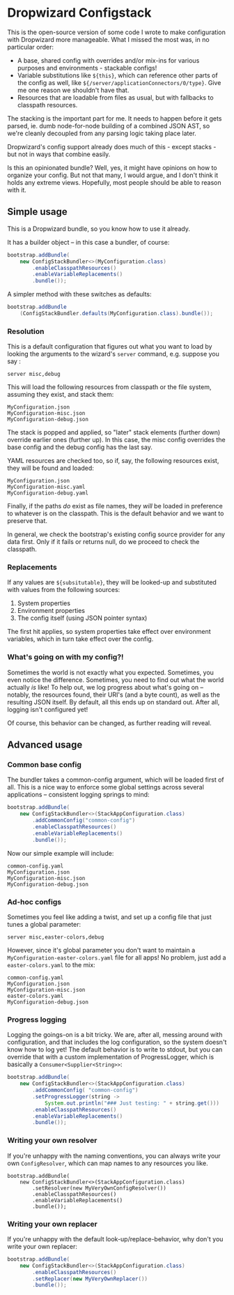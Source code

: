 # Dropwizard Configstack

This is the open-source version of some code I wrote to make
configuration with Dropwizard more manageable. What I missed the most
was, in no particular order:

* A base, shared config with overrides and/or mix-ins for various
  purposes and environments - stackable configs!
* Variable substitutions like `${this}`, which can reference other
  parts of the config as well, like
  `${/server/applicationConnectors/0/type}`.  Give me one reason we
  shouldn't have that.
* Resources that are loadable from files as usual, but with
  fallbacks to classpath resources.

The stacking is the important part for me.  It needs to happen before
it gets parsed, ie. dumb node-for-node building of a combined JSON AST,
so we're cleanly decoupled from any parsing logic taking place later.

Dropwizard's config support already does much of this - except stacks -
but not in ways that combine easily.

Is this an opinionated bundle? Well, yes, it might have opinions on
how to organize your config. But not that many, I would argue, and I
don't think it holds any extreme views. Hopefully, most people should
be able to reason with it.

## Simple usage

This is a Dropwizard bundle, so you know how to use it already.

It has a builder object – in this case a bundler, of course:

```java
bootstrap.addBundle(
    new ConfigStackBundler<>(MyConfiguration.class)
        .enableClasspathResources()
        .enableVariableReplacements()
        .bundle());
```

A simpler method with these switches as defaults:

```java
bootstrap.addBundle
    (ConfigStackBundler.defaults(MyConfiguration.class).bundle());
```

### Resolution

This is a default configuration that figures out what you want to load
by looking the arguments to the wizard's `server` command, e.g. suppose
you say :

```
server misc,debug
```

This will load the following resources from classpath or the file
system, assuming they exist, and stack them:

```
MyConfiguration.json
MyConfiguration-misc.json
MyConfiguration-debug.json
```

The stack is popped and applied, so "later" stack elements (further
down) override earlier ones (further up). In this case, the misc
config overrides the base config and the debug config has the last
say.

YAML resources are checked too, so if, say, the following resources
exist, they will be found and loaded:

```
MyConfiguration.json
MyConfiguration-misc.yaml
MyConfiguration-debug.yaml
```

Finally, if the paths *do* exist as file names, they *will* be loaded in
preference to whatever is on the classpath. This is the default behavior
and we want to preserve that.

In general, we check the bootstrap's existing config source provider
for any data first. Only if it fails or returns null, do we proceed
to check the classpath.

### Replacements

If any values are ``${subsitutable}``, they will be looked-up and
substituted with values from the following sources:

1. System properties
1. Environment properties
1. The config itself (using JSON pointer syntax)

The first hit applies, so system properties take effect over environment
variables, which in turn take effect over the config.

### What's going on with my config?!

Sometimes the world is not exactly what you expected.  Sometimes, you
even notice the difference.  Sometimes, you need to find out what the
world actually *is* like!  To help out, we log progress about what's
going on – notably, the resources found, their URI's (and a byte count),
as well as the resulting JSON itself.  By default, all this ends up on
standard out. After all, logging isn't configured yet!

Of course, this behavior can be changed, as further reading will reveal.

## Advanced usage

### Common base config

The bundler takes a common-config argument, which will be loaded
first of all. This is a nice way to enforce some global settings across
several applications – consistent logging springs to mind:

```java
bootstrap.addBundle(
    new ConfigStackBundler<>(StackAppConfiguration.class)
        .addCommonConfig("common-config")
        .enableClasspathResources()
        .enableVariableReplacements()
        .bundle());
```

Now our simple example will include:

```
common-config.yaml
MyConfiguration.json
MyConfiguration-misc.json
MyConfiguration-debug.json
```

### Ad-hoc configs

Sometimes you feel like adding a twist, and set up a config file that
just tunes a global parameter:

```
server misc,easter-colors,debug
```

However, since it's global parameter you don't want to maintain a
``MyConfiguration-easter-colors.yaml`` file for all apps!  No problem,
just add a ``easter-colors.yaml`` to the mix:

```
common-config.yaml
MyConfiguration.json
MyConfiguration-misc.json
easter-colors.yaml
MyConfiguration-debug.json
```

### Progress logging

Logging the goings-on is a bit tricky. We are, after all,
messing around with configuration, and that includes the log
configuration, so the system doesn't know how to log yet!
The default behavior is to write to stdout, but you can override that
with a custom implementation of ProgressLogger, which is basically a
``Consumer<Supplier<String>>``:

```java
bootstrap.addBundle(
    new ConfigStackBundler<>(StackAppConfiguration.class)
        .addCommonConfig( "common-config")
        .setProgressLogger(string ->
            System.out.println("### Just testing: " + string.get()))
        .enableClasspathResources()
        .enableVariableReplacements()
        .bundle());
```

### Writing your own resolver

If you're unhappy with the naming conventions, you can always
write your own ```ConfigResolver```, which can map names to any
resources you like.

```
bootstrap.addBundle(
    new ConfigStackBundler<>(StackAppConfiguration.class)
        .setResolver(new MyVeryOwnConfigResolver())
        .enableClasspathResources()
        .enableVariableReplacements()
        .bundle());
```

### Writing your own replacer

If you're unhappy with the default look-up/replace-behavior, why
don't you write your own replacer:

```java
bootstrap.addBundle(
    new ConfigStackBundler<>(StackAppConfiguration.class)
        .enableClasspathResources()
        .setReplacer(new MyVeryOwnReplacer())
        .bundle());
```
